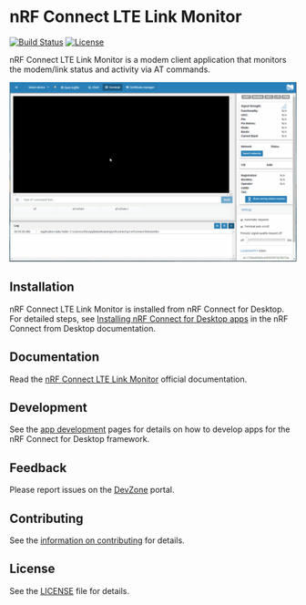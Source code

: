 # nRF Connect LTE Link Monitor

[![Build Status](https://dev.azure.com/NordicSemiconductor/Wayland/_apis/build/status/NordicSemiconductor.pc-nrfconnect-linkmonitor?branchName=main)](https://dev.azure.com/NordicSemiconductor/Wayland/_build/latest?definitionId=6&branchName=main)
[![License](https://img.shields.io/badge/license-Modified%20BSD%20License-blue.svg)](LICENSE)

nRF Connect LTE Link Monitor is a modem client application that monitors the
modem/link status and activity via AT commands.

![screenshot](resources/screenshot.gif)

## Installation

nRF Connect LTE Link Monitor is installed from nRF Connect for Desktop. For
detailed steps, see
[Installing nRF Connect for Desktop apps](https://docs.nordicsemi.com/bundle/nrf-connect-desktop/page/installing_apps.html)
in the nRF Connect from Desktop documentation.

## Documentation

Read the
[nRF Connect LTE Link Monitor](https://docs.nordicsemi.com/bundle/nrf-connect-linkmonitor/page/index.html)
official documentation.

## Development

See the
[app development](https://nordicsemiconductor.github.io/pc-nrfconnect-docs/)
pages for details on how to develop apps for the nRF Connect for Desktop
framework.

## Feedback

Please report issues on the [DevZone](https://devzone.nordicsemi.com) portal.

## Contributing

See the
[information on contributing](https://nordicsemiconductor.github.io/pc-nrfconnect-docs/contributing)
for details.

## License

See the [LICENSE](LICENSE) file for details.
